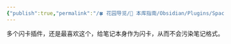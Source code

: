 ```yaml
---
{"publish":true,"permalink":"/🍀 花园导览/🧰 本库指南/Obsidian/Plugins/Spaced Repetition.md","created":"2024-05-11","modified":"2025-07-10","published":"2025-07-10T21:26:28.227+08:00","tags":["obsidian插件"],"cssclasses":""}
---
```



多个闪卡插件，还是最喜欢这个，给笔记本身作为闪卡，从而不会污染笔记格式。
